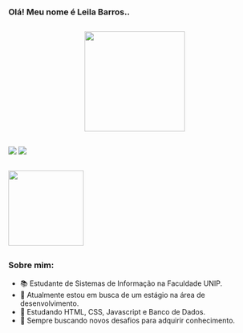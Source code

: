 ### Olá! Meu nome é Leila Barros..

##

<div align="center">
  <a href="https://github.com/LeilaOBarros">
  <img height="200em" src="https://github-readme-stats.vercel.app/api/top-langs/?username=leilaobarros&layout=compact&langs_count=7&theme=dracula"/>
</div>
  
 ##
 
<div> 
  <a href = "mailto:leila.barros20014@gmail.com"><img src="https://img.shields.io/badge/-Gmail-%23333?style=for-the-badge&logo=gmail&logoColor=white" target="_blank"></a>
  <a href="https://www.linkedin.com/in/leila-barroos" target="_blank"><img src="https://img.shields.io/badge/-LinkedIn-%230077B5?style=for-the-badge&logo=linkedin&logoColor=white" target="_blank"></a> 
<br>
  
##
  <a href="https://drive.google.com/file/d/1FRiT9FrfeU4pfL32F5jwqoBFZ9t_xZ_N/view?usp=sharing"><img src="https://cdn-icons-png.flaticon.com/512/345/345609.png" width=150><a>
</div>
  
##

### Sobre mim:

- 📚 Estudante de Sistemas de Informação na Faculdade UNIP.
- 🔭 Atualmente estou em busca de um estágio na área de desenvolvimento.
- 🌱 Estudando HTML, CSS, Javascript e Banco de Dados.
- 🧶 Sempre buscando novos desafios para adquirir conhecimento.
  
 ##


